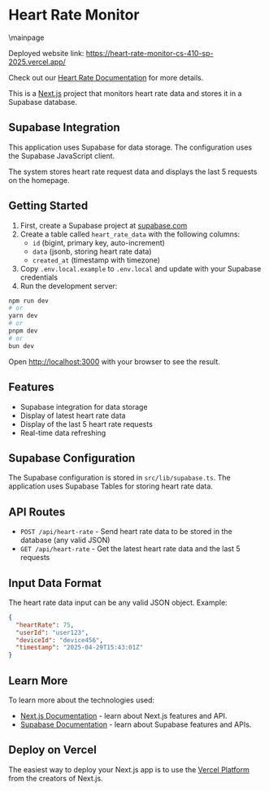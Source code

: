 # Heart Rate Monitor

\mainpage


Deployed website link: https://heart-rate-monitor-cs-410-sp-2025.vercel.app/

Check out our [Heart Rate Documentation](https://madmax2121.github.io/Heart-Rate-Monitor-CS410-SP2025/) for more details.

This is a [Next.js](https://nextjs.org) project that monitors heart rate data and stores it in a Supabase database.

## Supabase Integration

This application uses Supabase for data storage. The configuration uses the Supabase JavaScript client.

The system stores heart rate request data and displays the last 5 requests on the homepage.

## Getting Started

1. First, create a Supabase project at [supabase.com](https://supabase.com)
2. Create a table called `heart_rate_data` with the following columns:
   - `id` (bigint, primary key, auto-increment)
   - `data` (jsonb, storing heart rate data)
   - `created_at` (timestamp with timezone)
3. Copy `.env.local.example` to `.env.local` and update with your Supabase credentials
4. Run the development server:

```bash
npm run dev
# or
yarn dev
# or
pnpm dev
# or
bun dev
```

Open [http://localhost:3000](http://localhost:3000) with your browser to see the result.

## Features

- Supabase integration for data storage
- Display of latest heart rate data
- Display of the last 5 heart rate requests
- Real-time data refreshing

## Supabase Configuration

The Supabase configuration is stored in `src/lib/supabase.ts`. The application uses Supabase Tables for storing heart rate data.

## API Routes

- `POST /api/heart-rate` - Send heart rate data to be stored in the database (any valid JSON)
- `GET /api/heart-rate` - Get the latest heart rate data and the last 5 requests

## Input Data Format

The heart rate data input can be any valid JSON object. Example:

```json
{
  "heartRate": 75,
  "userId": "user123",
  "deviceId": "device456",
  "timestamp": "2025-04-29T15:43:01Z"
}
```

## Learn More

To learn more about the technologies used:

- [Next.js Documentation](https://nextjs.org/docs) - learn about Next.js features and API.
- [Supabase Documentation](https://supabase.com/docs) - learn about Supabase features and APIs.

## Deploy on Vercel

The easiest way to deploy your Next.js app is to use the [Vercel Platform](https://vercel.com/new?utm_medium=default-template&filter=next.js&utm_source=create-next-app&utm_campaign=create-next-app-readme) from the creators of Next.js.

